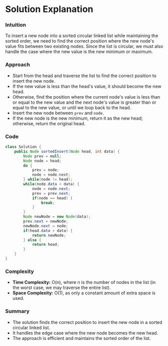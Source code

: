 # Solution Explanation

### Intuition

To insert a new node into a sorted circular linked list while maintaining the sorted order, we need to find the correct position where the new node's value fits between two existing nodes. Since the list is circular, we must also handle the case where the new value is the new minimum or maximum.

### Approach

- Start from the head and traverse the list to find the correct position to insert the new node.
- If the new value is less than the head's value, it should become the new head.
- Otherwise, find the position where the current node's value is less than or equal to the new value and the next node's value is greater than or equal to the new value, or until we loop back to the head.
- Insert the new node between `prev` and `node`.
- If the new node is the new minimum, return it as the new head; otherwise, return the original head.

### Code

```java
class Solution {
    public Node sortedInsert(Node head, int data) {
        Node prev = null;
        Node node = head;
        do {
            prev = node;
            node = node.next;
        } while(node != head);
        while(node.data < data) {
            node = node.next;
            prev = prev.next;
            if(node == head) {
                break;
            }
        }
        Node newNode = new Node(data);
        prev.next = newNode;
        newNode.next = node;
        if(head.data > data) {
            return newNode;
        } else {
            return head;
        }
    }
}
```

### Complexity

- **Time Complexity:** O(n), where n is the number of nodes in the list (in the worst case, we may traverse the entire list).
- **Space Complexity:** O(1), as only a constant amount of extra space is used.

### Summary

- The solution finds the correct position to insert the new node in a sorted circular linked list.
- It handles the edge case where the new node becomes the new head.
- The approach is efficient and maintains the sorted order of the list.
